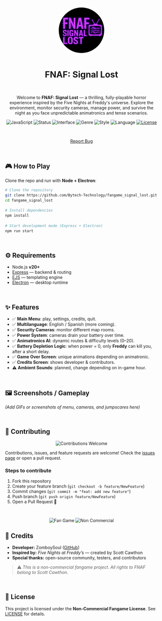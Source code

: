 <p align="center">
  <img
    src="assets/images/logo.png"
    alt="FNAF: Signal Lost Logo"
    style="border: 2px solid white; border-radius: 50%; width: 150px; height:150px; padding:10px;" />
</p>

<h1 align="center">FNAF: Signal Lost</h1>

<br>

<p align="center">
  Welcome to <strong>FNAF: Signal Lost</strong> — a thrilling, fully-playable horror experience inspired by the Five Nights at Freddy's universe.  
  Explore the environment, monitor security cameras, manage power, and survive the night as you face unpredictable animatronics and tense scenarios.
</p>

<p align="center">
  <img alt="JavaScript" src="https://img.shields.io/badge/JavaScript-00ffff?logo=JavaScript&logoColor=000000" />
  <img alt="Status" src="https://img.shields.io/badge/status-in%20development-ff00ff" />
  <img alt="Interface" src="https://img.shields.io/badge/interface-Web/Electron-ff007f?logo=electron&logoColor=white" />
  <img alt="Genre" src="https://img.shields.io/badge/genre-horror-ff1a1a" />
  <img alt="Style" src="https://img.shields.io/badge/style-Graphical-6666ff" />
  <img alt="Language" src="https://img.shields.io/badge/lang-en%2Fes-cc00ff" />
  <a href="./LICENSE"><img alt="License" src="https://img.shields.io/badge/License-Non--Commercial%20Fangame-blue" /></a>
</p>

<br>

<p align="center">
  <a href="https://github.com/Bytech-Technology/fangame_signal_lost/issues/new?assignees=&labels=bug&projects=&template=bug_report.yml" target="_blank" rel="noopener noreferrer">Report Bug</a>
</p>

<br>

## 🎮 How to Play

Clone the repo and run with **Node + Electron**:

```bash
# Clone the repository
git clone https://github.com/Bytech-Technology/fangame_signal_lost.git
cd fangame_signal_lost

# Install dependencies
npm install

# Start development mode (Express + Electron)
npm run start
```

<br>

## ⚙️ Requirements

* Node.js **v20+**
* [Express](https://www.npmjs.com/package/express) — backend & routing
* [EJS](https://www.npmjs.com/package/ejs) — templating engine
* [Electron](https://www.npmjs.com/package/electron) — desktop runtime

<br>

## ✨ Features

* ✅ **Main Menu**: play, settings, credits, quit.
* ✅ **Multilanguage**: English / Spanish (more coming).
* ✅ **Security Cameras**: monitor different map rooms.
* ✅ **Power System**: cameras drain your battery over time.
* ✅ **Animatronics AI**: dynamic routes & difficulty levels (0–20).
* ✅ **Battery Depletion Logic**: when power = 0, only **Freddy** can kill you, after a short delay.
* ✅ **Game Over Screen**: unique animations depending on animatronic.
* ✅ **Credits Screen**: shows developer & contributors.
* ⚠️ **Ambient Sounds**: planned, change depending on in-game hour.

<br>

## 🖼️ Screenshots / Gameplay

*(Add GIFs or screenshots of menu, cameras, and jumpscares here)*

<br>

## 🤝 Contributing

<p align="center">
  <img alt="Contributions Welcome" src="https://img.shields.io/badge/contributions-welcome-brightgreen?style=for-the-badge" />
</p>

Contributions, issues, and feature requests are welcome!
Check the [issues page](https://github.com/Bytech-Technology/fangame_signal_lost/issues) or open a pull request.

### Steps to contribute

1. Fork this repository
2. Create your feature branch (`git checkout -b feature/NewFeature`)
3. Commit changes (`git commit -m "feat: add new feature"`)
4. Push branch (`git push origin feature/NewFeature`)
5. Open a Pull Request 🚀

<br>

<p align="center">
  <img alt="Fan Game" src="https://img.shields.io/badge/project-fan%20game-blueviolet?style=for-the-badge" />
  <img alt="Non Commercial" src="https://img.shields.io/badge/use-non--commercial-orange?style=for-the-badge" />
</p>

## 👤 Credits

* **Developer:** ZomboySoul ([GitHub](https://github.com/Bytech-Technology))
* **Inspired by:** *Five Nights at Freddy’s* — created by Scott Cawthon
* **Special thanks:** open-source community, testers, and contributors

> ⚠️ *This is a non-commercial fangame project. All rights to FNAF belong to Scott Cawthon.*

<br>

## 📝 License

This project is licensed under the **Non-Commercial Fangame License**.
See [LICENSE](./LICENSE) for details.
